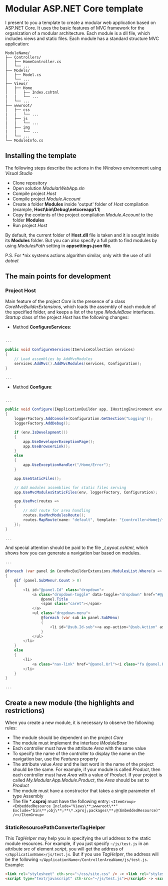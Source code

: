 # Modular ASP.NET Core template

I present to you a template to create a modular web application based on ASP.NET Core. It uses the basic features of MVC framework for the organization of a modular architecture. Each module is a dll file, which includes views and static files. Each module has a standard structure MVC application:

```
ModuleName/
├── Controllers/
│   ├── HomeController.cs
│   └── ...
├── Models/
│   ├── Model.cs
│   └── ...    
├── Views/
│   ├── Home
│   │   ├── Index.cshtml
|   |   └── ...
|   └── ...
├── wwwroot/
│   ├── css
|   |   └── ...
│   ├── js
|   |   └── ...
│   ├── img
|   |   └── ...
|   └── ...
└── ModuleInfo.cs
```

## Installing the template

The following steps describe the actions in the *Windows* environment using *Visual Studio*
* Clone repository
* Open solution *ModularWebApp.sln*
* Compile project *Host*
* Compile project *Module.Account*
* Create a folder **Modules** inside 'output' folder of *Host* compilation (example, **Host\bin\Debug\netcoreapp1.1**)
* Copy the contents of the project compilation *Module.Account* to the folder **Modules**
* Run project *Host*

By default, the current folder of **Host.dll** file is taken and it is sought inside its **Modules** folder. But you can also specify a full path to find modules by using *ModulesPath* setting in **appsettings.json file**.

P.S. For \*nix systems actions algorithm similar, only with the use of util *dotnet* 

## The main points for development
### Project Host

Main feature of the project *Core* is the presence of a class *CoreMvcBuilderExtensions*, which loads the assembly of each module of the specified folder, and keeps a list of the type *IModuleBase* interfaces. *Startup* class of the project *Host* has the following changes:

* Method **ConfigureServices**:
```cs

...

public void ConfigureServices(IServiceCollection services)
{
    // Load assemblies by AddMvcModules
    services.AddMvc().AddMvcModules(services, Configuration);
}

...

```

* Method **Configure**:

```cs

...

public void Configure(IApplicationBuilder app, IHostingEnvironment env, ILoggerFactory loggerFactory)
{
    loggerFactory.AddConsole(Configuration.GetSection("Logging"));
    loggerFactory.AddDebug();

    if (env.IsDevelopment())
    {
        app.UseDeveloperExceptionPage();
        app.UseBrowserLink();
    }
    else
    {
        app.UseExceptionHandler("/Home/Error");
    }

    app.UseStaticFiles();

    // Add modules assemblies for static files serving
    app.UseMvcModulesStaticFiles(env, loggerFactory, Configuration);

    app.UseMvc(routes =>
    {
        // Add route for area handling
        routes.UseMvcModulesRoute();
        routes.MapRoute(name: "default", template: "{controller=Home}/{action=Index}/{id?}");
    });
}

...

```

And special attention should be paid to the file *\_Layout.cshtml*, which shows how you can generate a navigation bar based on modules.

```cs
...

@foreach (var panel in CoreMvcBuilderExtensions.ModulesList.Where(x => x.Features.Get<ISideBarPanelFeature>() != null).Select(x => x.Features.Get<ISideBarPanelFeature>()))
{
    @if (panel.SubMenu?.Count > 0)
    {
        <li id="@panel.Id" class="dropdown">
            <a class="dropdown-toggle" data-toggle="dropdown" href="#@panel.Id" role="button" aria-haspopup="true" aria-expanded="false">
                @panel.Title
                <span class="caret"></span>
            </a>
            <ul class="dropdown-menu">
                @foreach (var sub in panel.SubMenu)
                {
                    <li id="@sub.Id-sub"><a asp-action="@sub.Action" asp-controller="@sub.Controller" asp-area="@sub.Area">@sub.Title</a></li>
                }
            </ul>
        </li>
    }
    else
    {
        <li>
            <a class="nav-link" href="@panel.Url"><i class="fa @panel.FAIcon"></i>@panel.Title</a>
        </li>
    }
}

...
```

## Create a new module (the highlights and restrictions)

When you create a new module, it is necessary to observe the following rules:
* The module should be dependent on the project *Core*
* The module must implement the interface *IModuleBase*
* Each controller must have the attribute *Area* with the same value
* To specify the name of the controller to display the name on the navigation bar, use the *Features* property
* The attribute value *Area* and the last word in the name of the project should be the same. For example, if your module is called *Product*, then each controller must have *Area* with a value of *Product*. If your project is called *My.Modular.App.Module.Product*, the *Area* should be set to *Product*
* The module must have a constructor that takes a single parameter of type Assembly
* The file ***.csproj** must have the following entry: ```<ItemGroup><EmbeddedResource Include="Views\**;wwwroot\**" Exclude="bin\**;obj\**;**\*.xproj;packages\**;@(EmbeddedResource)" /></ItemGroup>```

### StaticResourcePathConverterTagHelper 

This *TagHelper* may help you in specifying the url address to the static module resources. For example, if you just specify ```~/js/test.js``` in an attribute *src* of element *script*,  you will get the address of ```</ApplicationName>/js/test.js```. But if you use *TagHelper*, the address will be the following ```</ApplicationName>/ControllerAreaName/js/test.js```. Example:

```html
<link rel="stylesheet" cth-src="~/css/site.css" /> -> <link rel="stylesheet" href="/myapp/module/css/site.css" />
<script type="text/javascript" cth-src="~/js/test.js"></script> -> <script type="text/javascript" src="/myapp/module/js/test.js"></script>
```
